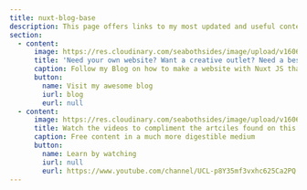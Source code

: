 ```yaml
---
title: nuxt-blog-base
description: This page offers links to my most updated and useful content for the Sea Both Sides website
section:
  - content:
      image: https://res.cloudinary.com/seabothsides/image/upload/v1606139920/header_seyla2.webp
      title: 'Need your own website? Want a creative outlet? Need a bespoke portfolio? Follow my Blog on how to make a website with Nuxt JS that can be hosted for free today'
      caption: Follow my Blog on how to make a website with Nuxt JS that can be hosted for free today
      button:
        name: Visit my awesome blog
        iurl: blog
        eurl: null
  - content:
      image: https://res.cloudinary.com/seabothsides/image/upload/v1606139920/youtube-header_ynh47v.webp
      title: Watch the videos to compliment the artciles found on this website
      caption: Free content in a much more digestible medium
      button:
        name: Learn by watching
        iurl: null
        eurl: https://www.youtube.com/channel/UCL-p8Y35mf3vxhc625Ca2PQ
---
```

